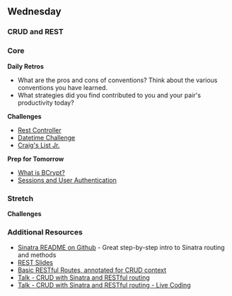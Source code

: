 ## Wednesday

### CRUD and REST

### Core

**Daily Retros**

- What are the pros and cons of conventions? Think about the various conventions you have learned.
- What strategies did you find contributed to you and your pair's productivity today?

**Challenges**

- [Rest Controller](../../../../rest-controller-karaoke-challenge)
- [Datetime Challenge](../../../../sinatra-datetime-challenge)
- [Craig's List Jr.](../../../../craigslist-jr-challenge)

**Prep for Tomorrow**

* [What is BCrypt?](https://github.com/codahale/bcrypt-ruby)
* [Sessions and User Authentication](https://talks.devbootcamp.com/sessions-and-user-authentication)

### Stretch

**Challenges**

### Additional Resources

* [Sinatra README on Github](https://github.com/sinatra/sinatra) - Great step-by-step intro to Sinatra routing and methods
* [REST Slides](../resources/crud-restful-routes.pdf?raw=true)
* [Basic RESTful Routes, annotated for CRUD context](../resources/annotated_REST_routes_sample.rb)
* [Talk - CRUD with Sinatra and RESTful routing](https://talks.devbootcamp.com/crud-with-sinatra-and-restful-routing)
* [Talk - CRUD with Sinatra and RESTful routing - Live Coding](https://talks.devbootcamp.com/crud-with-sinatra-and-restful-routing-live-coding)
